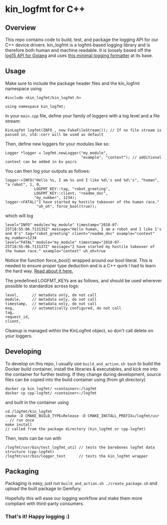 # kin_logfmt for C++

## Overview 

This repo contains code to build, test, and package the logging API for our C++ device
drivers. kin_logfmt is a logfmt-based logging library and is therefore both human and machine
readable. It is loosely based off the [log15 API for
Golang](https://github.com/inconshreveable/log15) and uses [this minimal logging
formatter](https://github.com/kaidoe/cpp-logfmt) at its base.

## Usage

Make sure to include the package header files and the kin_logfmt namespace using
```
#include <kin_logfmt/kin_logfmt.h>

using namespace kin_logfmt;
```

In your `main.cpp` file, define your family of loggers with a log level and a file stream:
```
KinLogfmt logfmt(INFO_, new FakeFileStream()); // If no file stream is passed in, std::cerr will be used as default
```

Then, define new loggers for your modules like so:
```
Logger *logger = logfmt.newLogger("my_module",
                                  "example", "context"); // additional context can be added in kv pairs
```

You can then log your outputs as follows:
```
logger->INFO("Hello %s, I am %s and I like %d\'s and %d\'s", "human", "a robot", 1, 0,
             LOGFMT_KEY::tag, "robot_greeting",
             LOGFMT_KEY::client, "readme_doc",
             "my_number", 1234);
logger->FATAL("I have started my hostile takeover of the human race."
              "uh_oh", force_bool(true));
```
which will log
```
level="INFO" module="my_module" timestamp="2018-07-25T18:55:06.713135Z" message="Hello human, I am a robot and I like 1's and 0's" tag="robot_greeting" client="readme_doc" example="context" my_number=1234
level="FATAL" module="my_module" timestamp="2018-07-25T18:55:06.713137Z" message="I have started my hostile takeover of the human race." example="context" uh_oh=true
```

Notice the function force_bool() wrapped around our bool literal. This
is needed to ensure proper type deduction and is a C++ quirk I had to
learn the hard way. [Read about it
here.](https://stackoverflow.com/questions/13268608/boostvariant-why-is-const-char-converted-to-bool)

The predefined LOGFMT_KEYs are as follows, and should be used wherever possible to standardize across logs:
```
level,      // metadata only, do not call
module,     // metadata only, do not call
timestamp,  // metadata only, do not call
msg,        // automatically configured, do not call
tag,
request_id,
client,
```

Cleanup is managed within the KinLogfmt object, so don't call delete on your loggers.

## Developing

To develop on this repo, I usually use `build_and_action.sh bash` to build the Docker build
container, install the libraries & executables, and kick me into the container for further
testing. If they change during development, source files can be copied into the build container
using (from git directory)
```
docker cp kin_logfmt/ <container>:/logfmt
docker cp cpp-logfmt/ <container>:/logfmt
```
and built in the container using
```
cd /logfmt/kin_logfmt
cmake -D CMAKE_BUILD_TYPE=Release -D CMAKE_INSTALL_PREFIX=/logfmt/usr . // run once
make install                                                            // called from the package directory (kin_logfmt or cpp-logfmt)
```
Then, tests can be run with
```
/logfmt/usr/bin/test_logfmt_util // tests the barebones logfmt data structure (cpp-logfmt)
/logfmt/usr/bin/logger_test      // tests the kin_logfmt wrapper
```

## Packaging

Packaging is easy, just run `build_and_action.sh ./create_package.sh` and upload the built package
to Gemfury.

Hopefully this will ease our logging workflow and make them more compliant with third-party consumers.

### That's it! Happy logging :)

